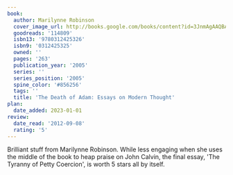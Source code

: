 ```yaml
---
book:
  author: Marilynne Robinson
  cover_image_url: http://books.google.com/books/content?id=3JnmAgAAQBAJ&printsec=frontcover&img=1&zoom=1&edge=curl&source=gbs_api
  goodreads: '114809'
  isbn13: '9780312425326'
  isbn9: '0312425325'
  owned: ''
  pages: '263'
  publication_year: '2005'
  series: ''
  series_position: '2005'
  spine_color: '#856256'
  tags: ''
  title: 'The Death of Adam: Essays on Modern Thought'
plan:
  date_added: 2023-01-01
review:
  date_read: '2012-09-08'
  rating: '5'
---
```


Brilliant stuff from Marilynne Robinson. While less engaging when she uses the middle of the book to heap praise on John Calvin, the final essay, 'The Tyranny of Petty Coercion', is worth 5 stars all by itself.
